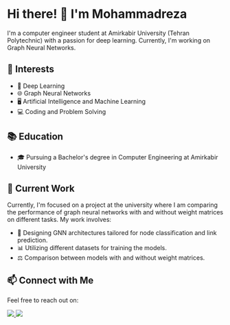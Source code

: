 # Hi there! 👋 I'm Mohammadreza

I'm a computer engineer student at Amirkabir University (Tehran Polytechnic) with a passion for deep learning. Currently, I'm working on Graph Neural Networks.

## 🌱 Interests

- 🧠 Deep Learning
- 🌐 Graph Neural Networks
- 🖥️ Artificial Intelligence and Machine Learning
- 💻 Coding and Problem Solving

## 📚 Education

- 🎓 Pursuing a Bachelor's degree in Computer Engineering at Amirkabir University
  
## 💼 Current Work

Currently, I'm focused on a project at the university where I am comparing the performance of graph neural networks with and without weight matrices on different tasks. My work involves:

- 🧠 Designing GNN architectures tailored for node classification and link prediction.
- 📊 Utilizing different datasets for training the models.
- ⚖️ Comparison between models with and without weight matrices.
  
## 📫 Connect with Me

Feel free to reach out on:

<div display="flex">
    <a href="https://www.linkedin.com/in/kiarash-mokhtari-17a4371a4/">
      <img src="https://img.shields.io/badge/LinkedIn-Profile-blue?style=flat-square&logo=linkedin">
    </a>
    <a href="mailto:rezaeim748@gmail.com">
      <img src="https://img.shields.io/badge/Gmail-Email-red?style=flat-square&logo=gmail">
    </a>
</div>
<br/>
